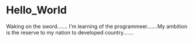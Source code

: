 # Hello_World
Waking on the sword.......
I'm learning of the programmeer.......My ambition is the reserve to my nation to developed country.......

